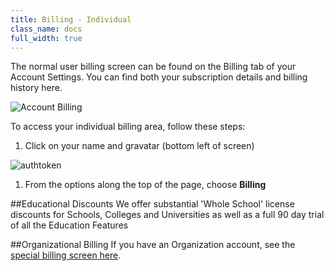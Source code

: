 ```yaml
---
title: Billing - Individual
class_name: docs
full_width: true
---
```


The normal user billing screen can be found on the Billing tab of your Account Settings. You can find both your subscription details and billing history here.

![Account Billing](/img/docs/account_billing.png)

To access your individual billing area, follow these steps:

1. Click on your name and gravatar (bottom left of screen)
<img alt="authtoken" src="/img/docs/what_students_do/forgotpassword/profilepic.png" class="simple"/>

1. From the options along the top of the page, choose **Billing**


##Educational Discounts
We offer substantial 'Whole School' license discounts for Schools, Colleges and Universities as well as a full 90 day trial of all the Education Features

##Organizational Billing
If you have an Organization account, see the [special billing screen here](/docs/account/billing/).